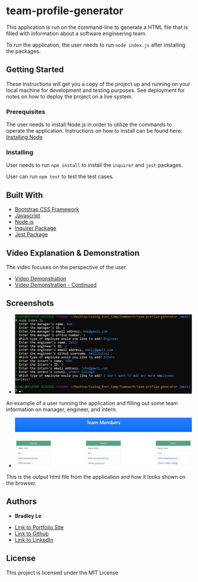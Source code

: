 # team-profile-generator

This application is run on the command-line to generate a HTML file that is filled with information about a software engineering team.

To run the application, the user needs to run `node index.js` after installing the packages.

## Getting Started

These instructions will get you a copy of the project up and running on your local machine for development and testing purposes. See deployment for notes on how to deploy the project on a live system.

### Prerequisites

The user needs to install Node.js in order to utilize the commands to operate the application.
Instructions on how to install can be found here: [Installing Node](https://nodejs.org/en/download/)

### Installing

User needs to run `npm install` to install the `inquirer` and `jest` packages.

User can run `npm test` to test the test cases.

## Built With

* [Bootstrap CSS Framework](https://getbootstrap.com/docs/5.1/getting-started/introduction/)
* [Javascript](https://developer.mozilla.org/en-US/docs/Web/JavaScript)
* [Node.js](https://nodejs.org/en/docs/)
* [Inquirer Package](https://www.npmjs.com/package/inquirer)
* [Jest Package](https://jestjs.io/docs/getting-started)

## Video Explanation & Demonstration

The video focuses on the perspective of the user.

* [Video Demonstration](https://watch.screencastify.com/v/nZIPtvVEGNeX3CxzUz73)
* [Video Demonstration - Continued](https://watch.screencastify.com/v/SyeZBrboyfPXJUd16NZ2)

## Screenshots

* ![Screenshot of the application run in command-line](images/screenshot1.jpg)

An example of a user running the application and filling out some team information on manager, engineer, and intern.

* ![Screenshot of the generated HTML file of Team Members](images/screenshot2.jpg)

This is the output html file from the application and how it looks shown on the browser.

## Authors

* **Bradley Le** 

- [Link to Portfolio Site](https://pentazoned.github.io/portfolio-v2/)
- [Link to Github](https://github.com/PentaZoned)
- [Link to LinkedIn](https://www.linkedin.com/in/bradley-le-/)

## License

This project is licensed under the MIT License 

